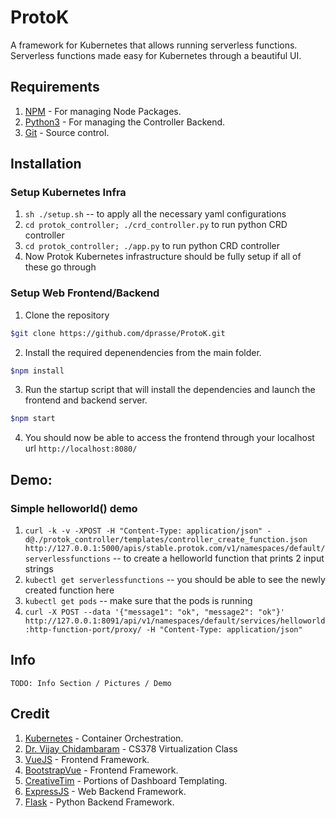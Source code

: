 # ProtoK

A framework for Kubernetes that allows running serverless functions.
Serverless functions made easy for Kubernetes through a beautiful UI.

## Requirements
1. [NPM](https://www.npmjs.com/) - For managing Node Packages.
2. [Python3](https://www.python.org/download/releases/3.0/) - For managing the Controller Backend.
3. [Git](https://git-scm.com/) - Source control.

## Installation
### Setup Kubernetes Infra
1. `sh ./setup.sh` -- to apply all the necessary yaml configurations
2. `cd protok_controller; ./crd_controller.py` to run python CRD controller
3. `cd protok_controller; ./app.py` to run python CRD controller
4. Now Protok Kubernetes infrastructure should be fully setup if all of these go through

### Setup Web Frontend/Backend
1. Clone the repository 
```sh
$git clone https://github.com/dprasse/ProtoK.git
```

2. Install the required depenendencies from the main folder.
```sh
$npm install
```

3. Run the startup script that will install the dependencies and launch the frontend and backend server.
```sh
$npm start
```

4. You should now be able to access the frontend through your localhost url `http://localhost:8080/`


## Demo:
### Simple helloworld() demo
1. `curl -k -v -XPOST -H "Content-Type: application/json" -d@./protok_controller/templates/controller_create_function.json http://127.0.0.1:5000/apis/stable.protok.com/v1/namespaces/default/serverlessfunctions` -- to create a helloworld function that prints 2 input strings
2. `kubectl get serverlessfunctions` -- you should be able to see the newly created function here
3. `kubectl get pods` -- make sure that the pods is running
4. `curl -X POST --data '{"message1": "ok", "message2": "ok"}' http://127.0.0.1:8091/api/v1/namespaces/default/services/helloworld:http-function-port/proxy/ -H "Content-Type: application/json"`

## Info
`TODO: Info Section / Pictures / Demo`



## Credit
1. [Kubernetes](https://kubernetes.io/) - Container Orchestration.
2. [Dr. Vijay Chidambaram](http://www.cs.utexas.edu/~vijay/) - CS378 Virtualization Class
3. [VueJS](https://vuejs.org/) - Frontend Framework.
4. [BootstrapVue](https://bootstrap-vue.js.org/) - Frontend Framework. 
5. [CreativeTim](https://www.creative-tim.com/) - Portions of Dashboard Templating.
6. [ExpressJS](https://expressjs.com/) - Web Backend Framework.
7. [Flask](https://www.fullstackpython.com/flask.html) - Python Backend Framework.